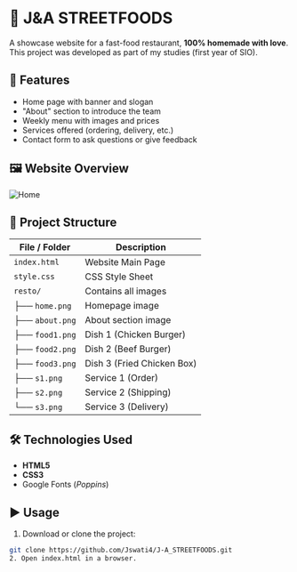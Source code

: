 # 🍔 J&A STREETFOODS

A showcase website for a fast-food restaurant, **100% homemade with love**.
This project was developed as part of my studies (first year of SIO).

## 🚀 Features

- Home page with banner and slogan
- "About" section to introduce the team
- Weekly menu with images and prices
- Services offered (ordering, delivery, etc.)
- Contact form to ask questions or give feedback

## 🖼️ Website Overview

![Home](resto/home.png)

## 📂 Project Structure

| File / Folder | Description |
|--------------------|-------------|
| `index.html` | Website Main Page |
| `style.css` | CSS Style Sheet |
| `resto/` | Contains all images |
| ├── `home.png` | Homepage image |
| ├── `about.png` | About section image |
| ├── `food1.png` | Dish 1 (Chicken Burger) |
| ├── `food2.png` | Dish 2 (Beef Burger) |
| ├── `food3.png` | Dish 3 (Fried Chicken Box) |
| ├── `s1.png` | Service 1 (Order) |
| ├── `s2.png` | Service 2 (Shipping) |
| └── `s3.png` | Service 3 (Delivery) |

## 🛠️ Technologies Used

- **HTML5**
- **CSS3**
- Google Fonts (*Poppins*)

## ▶️ Usage

1. Download or clone the project:
```bash
git clone https://github.com/Jswati4/J-A_STREETFOODS.git
2. Open index.html in a browser.
